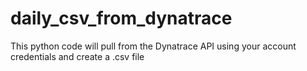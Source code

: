 # daily_csv_from_dynatrace
This python code will pull from the Dynatrace API using your account credentials and create a .csv file
